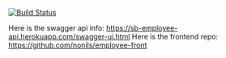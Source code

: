 [![Build Status](https://travis-ci.org/nonils/employees-api.svg?branch=master)](https://travis-ci.org/nonils/employees-api)

Here is the swagger api info: https://sb-employee-api.herokuapp.com/swagger-ui.html
Here is the frontend repo: https://github.com/nonils/employee-front
